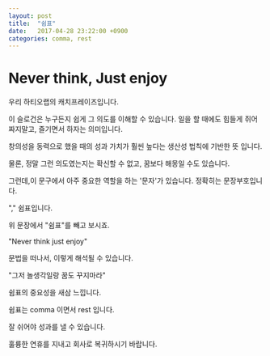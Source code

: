 ```yaml
---
layout: post
title:  "쉼표"
date:   2017-04-28 23:22:00 +0900
categories: comma, rest
---
```

# Never think, Just enjoy

우리 하티오랩의 캐치프레이즈입니다.

이 슬로건은 누구든지 쉽게 그 의도를 이해할 수 있습니다.
일을 할 때에도 힘들게 쥐어짜지말고, 즐기면서 하자는 의미입니다.

창의성을 동력으로 했을 때의 성과 가치가 훨씬 높다는 생산성 법칙에 기반한 뜻 입니다.

물론, 정말 그런 의도였는지는 확신할 수 없고, 꿈보다 해몽일 수도 있습니다.

그런데,이 문구에서 아주 중요한 역할을 하는 '문자'가 있습니다.
정확히는 문장부호입니다.

"," 쉼표입니다.

위 문장에서 "쉼표"를 빼고 보시죠.

"Never think just enjoy"

문법을 떠나서, 이렇게 해석될 수 있습니다.

"그저 놀생각일랑 꿈도 꾸지마라"

쉼표의 중요성을 새삼 느낍니다.

쉼표는 comma 이면서 rest 입니다.

잘 쉬어야 성과를 낼 수 있습니다.

훌륭한 연휴를 지내고 회사로 복귀하시기 바랍니다.
